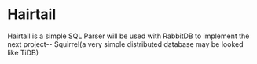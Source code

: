 # Hairtail

Hairtail is a simple SQL Parser will be used with RabbitDB to implement the next project-- Squirrel(a very simple distributed database may be looked like TiDB)
